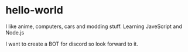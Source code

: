# hello-world

I like anime, computers, cars and modding stuff.
Learning JaveScript and Node.js

I want to create a BOT for discord so look forward to it.

